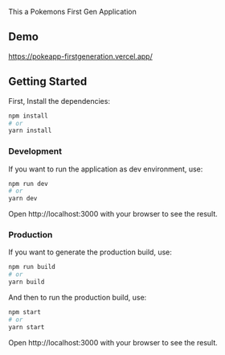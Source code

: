 This a Pokemons First Gen Application

## Demo

https://pokeapp-firstgeneration.vercel.app/

## Getting Started

First, Install the dependencies:

```bash
npm install
# or
yarn install
```
### Development
If you want to run the application as dev environment, use:
``` bash
npm run dev
# or
yarn dev
```
Open http://localhost:3000 with your browser to see the result.

### Production
If you want to generate the production build, use:
``` bash
npm run build
# or
yarn build
```

And then to run the production build, use:

``` bash
npm start
# or
yarn start
```
Open http://localhost:3000 with your browser to see the result.